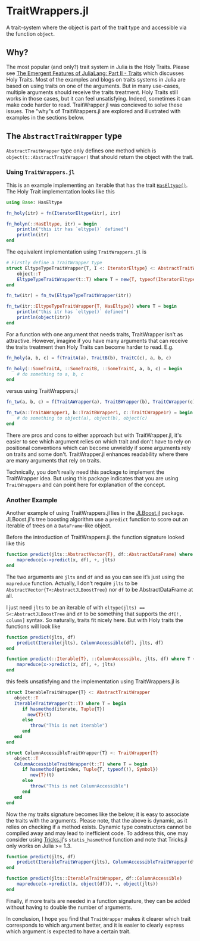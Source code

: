 # TraitWrappers.jl

A trait-system where the object is part of the trait type and accessible via the function `object`.

## Why?
The most popular (and only?) trait system in Julia is the Holy Traits. Please see [The Emergent Features of JuliaLang: Part II - Traits](https://invenia.github.io/blog/2019/11/06/julialang-features-part-2/) which discusses Holy Traits. Most of the examples and blogs on traits systems in Julia are based on using traits on one of the arguments. But in many use-cases, multiple arguments should receive the traits treatment. Holy Traits still works in those cases, but it can feel unsatisfying. Indeed, sometimes it can make code harder to read. TraitWrapper.jl was concieved to solve these issues. The "why"s of TraitWrappers.jl are explored and illustrated with examples in the sections below.

## The `AbstractTraitWrapper` type
`AbstractTraitWrapper` type only defines one method which is `object(t::AbstractTraitWrapper)` that should return the object with the trait.

### Using `TraitWrappers.jl`

This is an example implementing an Iterable that has the trait [`HasEltype()`](https://docs.julialang.org/en/v1/manual/interfaces/). The Holy Trait implementation looks like this

```julia
using Base: HasEltype

fn_holy(itr) = fn(IteratorEltype(itr), itr)

fn_holyn(::HasEltype, itr) = begin
	println("this itr has `eltype()` defined")
	println(itr)
end
```

The equivalent implementation using `TraitWrappers.jl` is

```julia
# Firstly define a TraitWrapper type
struct EltypeTypeTraitWrapper{T, I <: IteratorEltype} <: AbstractTraitWrapper
	object::T
	EltypeTypeTraitWrapper(t::T) where T = new{T, typeof(IteratorEltype(t))}(t)
end

fn_tw(itr) = fn_tw(EltypeTypeTraitWrapper(itr))

fn_tw(itr::EltypeTypeTraitWrapper{T, HasEltype}) where T = begin
	println("this itr has `eltype()` defined")
	println(object(itr))
end
```

For a function with one argument that needs traits, TraitWrapper isn't as attractive. However, imagine if you have many arguments that can receive the traits treatment then Holy Traits can become harder to read. E.g.

```julia
fn_holy(a, b, c) = f(TraitA(a), TraitB(b), TraitC(c), a, b, c)

fn_holy(::SomeTraitA, ::SomeTraitB, ::SomeTraitC, a, b, c) = begin
	# do something to a, b, c
end
```

versus using TraitWrappers.jl

```julia
fn_tw(a, b, c) = f(TraitAWrapper(a), TraitBWrapper(b), TraitCWrapper(c))

fn_tw(a::TraitAWrapper1, b::TraitBWrapper1, c::TraitCWrappe1r) = begin
	# do something to object(a), object(b), object(c)
end
```

There are pros and cons to either approach but with TraitWrapper.jl, it's easier to see which argument relies on which trait and don't have to rely on positional conventions which can become unwieldy if some arguments rely on traits and some don't. TraitWrapper.jl enhances readability where there are many arguments that rely on traits.

Technically, you don't really need this package to implement the TraitWrapper idea. But using this package indicates that you are using `TraitWrappers` and can point here for explanation of the concept.

### Another Example

Another example of using TraitWrappers.jl lies in the [JLBoost.jl](https://github.com/xiaodaigh/JLBoost.jl) package. JLBoost.jl's tree boosting algorithm use a `predict` function to score out an iterable of trees on a `DataFrame`-like object.

Before the introduction of TraitWrappers.jl. the function signature looked like this

```julia
function predict(jlts::AbstractVector{T}, df::AbstractDataFrame) where T <:AbstractJLBoostTree
	mapreduce(x->predict(x, df), +, jlts)
end
```

The two arguments are `jlts` and `df` and as you can see it’s just using the `mapreduce` function. Actually, I don’t require `jlts` to be `AbstractVector{T<:AbstractJLBoostTree}` nor `df` to be AbstractDataFrame at all.

I just need `jlts` to be an iterable of with `eltype(jlts) == S<:AbstractJLBoostTree` and `df` to be something that supports the `df[!, column]` syntax. So naturally, traits fit nicely here. But with Holy traits the functions will look like

```julia
function predict(jlts, df)
    predict(Iterable(jlts), ColumnAccessible(df), jlts, df)
end

function predict(::Iterable{T}, ::ColumnAccessible, jlts, df) where T <:AbstractJLBoostTree
    mapreduce(x->predict(x, df), +, jlts)
end
```

this feels unsatisfying and the implementation using TraitWrappers.jl is

```julia
struct IterableTraitWrapper{T} <: AbstractTraitWrapper
   object::T
   IterableTraitWrapper(t::T) where T = begin
      if hasmethod(iterate, Tuple{T})
      	new{T}(t)
      else
         throw("This is not iterable")
      end
   end
end

struct ColumnAccessibleTraitWrapper{T} <: TraitWrapper{T}
   object::T
   ColumnAccessibleTraitWrapper(t::T) where T = begin
      if hasmethod(getindex, Tuple{T, typeof(!), Symbol})
      	 new{T}(t)
      else
         throw("This is not ColumnAccessible")
      end
   end
end
```

Now the my traits signature becomes like the below; it is easy to associate the traits with the arguments. Please note, that the above is dynamic, as it relies on checking if a method exists. Dynamic type constructors cannot be compiled away and may lead to inefficient code. To address this, one may consider using [Tricks.jl](https://github.com/oxinabox/Tricks.jl)'s `statis_hasmethod` function and note that Tricks.jl only works on Julia >= 1.3.

```julia
function predict(jlts, df)
    predict(IterableTraitWrapper(jlts), ColumnAccessibleTraitWrapper(df))
end

function predict(jlts::IterableTraitWrapper, df::ColumnAccessible)
    mapreduce(x->predict(x, object(df)), +, object(jlts))
end
```

Finally, if  more traits are needed in a function signature, they can be added without having to double the number of arguments.

In conclusion, I hope you find that `TraitWrapper` makes it clearer which trait corresponds to which argument better, and it is easier to clearly express which argument is expected to have a certain trait.
